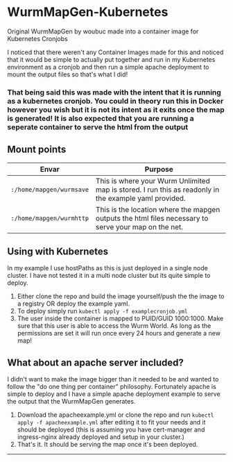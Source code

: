 # WurmMapGen-Kubernetes
Original WurmMapGen by woubuc made into a container image for Kubernetes Cronjobs

I noticed that there weren't any Container Images made for this and noticed that it would be simple to actually put together and run in my Kubernetes environment as a cronjob and then run a simple apache deployment to mount the output files so that's what I did!

### That being said this was made with the intent that it is running as a kubernetes cronjob. You could in theory run this in Docker however you wish but it is not its intent as it exits once the map is generated! It is also expected that you are running a seperate container to serve the html from the output

## Mount points

| Envar | Purpose |
| :----: | --- |
| `:/home/mapgen/wurmsave` | This is where your Wurm Unlimited map is stored. I run this as readonly in the example yaml provided. 
| `:/home/mapgen/wurmhttp` | This is the location where the mapgen outputs the html files necessary to serve your map on the net.

## Using with Kubernetes
In my example I use hostPaths as this is just deployed in a single node cluster. I have not tested it in a multi node cluster but its quite simple to deploy.
1. Either clone the repo and build the image yourself/push the the image to a registry OR deploy the example yaml.
2. To deploy simply run ```kubectl apply -f examplecronjob.yml```
3. The user inside the container is mapped to PUID/GUID 1000:1000. Make sure that this user is able to access the Wurm World. As long as the permissions are set it will run once every 24 hours and generate a new map!

## What about an apache server included?
I didn't want to make the image bigger than it needed to be and wanted to follow the "do one thing per container" philosophy. Fortunately apache is simple to deploy and I have a simple apache deployment example to serve the output that the WurmMapGen generates.

1. Download the apacheexample.yml or clone the repo and run ```kubectl apply -f apacheexample.yml``` after editing it to fit your needs and it should be deployed (this is assuming you have cert-manager and ingress-nginx already deployed and setup in your cluster.)
2. That's it. It should be serving the map once it's been deployed.

-------------------------------------------------------------
